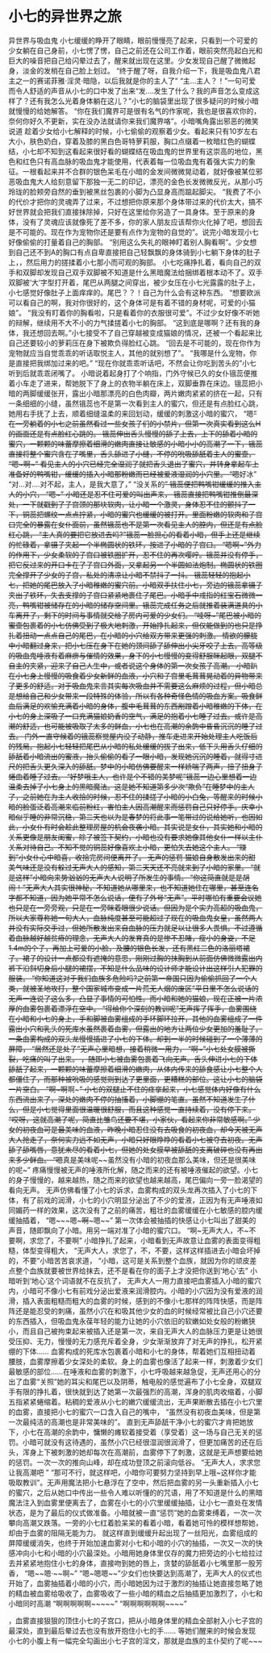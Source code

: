 # 小七的异世界之旅

异世界与吸血鬼
小七缓缓的睁开了眼睛，眼前慢慢亮了起来，只看到一个可爱的少女躺在自己身前，小七愣了愣，自己之前还在公司工作着，眼前突然亮起白光和巨大的噪音把自己给闪晕过去了，醒来就出现在这里。少女发现自己醒了微微起身，淡金的发梢在自己脸上划过。
“终于醒了呀，自我介绍一下，我是吸血鬼八君主之一的赛诺菲雅·淫灵·暗隐，以后我就是你的主人了”
“主…主人？！”一句可爱而令人舒适的声音从小七的口中发了出来“发….发生了什么？我的声音怎么变成这样了？还有我怎么光着身体躺在这儿？”小七的脑袋里出现了很多疑问的时候小暗就慢慢的给她解答。
“你在我们魔界可是很有名气的作家呢，我也是很喜欢你的，奈何你好久不更新，实在没办法就请你来我们魔界咯”。小暗嘴角露出邪恶的微笑说道
趁着少女给小七解释的时候，小七偷偷的观察着少女。看起来只有10岁左右大小，肤色奶白，穿着及膝的黑白色哥特萝莉服，胸口点缀着一枚暗红色的蝴蝶结，小七却不知到这看起来很好看的蝴蝶结在吸血鬼的世界里有这崇高的地位，黑色和红色只有高血脉的吸血鬼才能使用，代表着每一位吸血鬼有着强大实力的象征。一根看起来并不合群的银色呆毛在小暗的金发间微微晃动着，就好像被某位邪恶吸血鬼大人给刻意留下那独一无二的印记，漂亮的金色长发微微反光，从那小巧玲珑的脸颊旁自然的垂到被黑丝包裹的小脚为凸显身高而踮起脚尖。
“我费了不小的代价才把你的灵魂弄了过来，不过想把你原来那个身体带过来的代价太大，搞不好世界就会把我们直接抹除掉，只好在这里给你另造了一具身体。至于原来的身体，没有了灵魂应该就像死了差不多，你的家人朋友应该帮你火化掉了吧，想回去是不可能的。现在作为宠物你还是要有点作为宠物的自觉的”。说完小暗发现小七好像偷偷的打量着自己的胸部。
“别用这么失礼的眼神盯着别人胸看啊”。少女想到自己还不到A的胸口有点自卑直接把自己轻飘飘的身体骑到小七躺下身体的肚子上，，然后用力的搓揉着小七那小而可观的胸部。
小七吃痛挣扎着，看向自己的双手和双脚却发现自己双手双脚被不知道是什么黑暗魔法给捆绑着根本动不了。双手双脚被‘大’字型打开着，尾巴从两腿之间穿出，被少女压在小七光露露的肚子上，小七感觉好像肚子上面痒痒的。尾巴？？！自己为什么会有这种东西。
“想要欧派可以看自己的啊，我对你很好的，这个身体可是有着不错的身材呢，可爱的小猫娘”。
“我没有盯着你的胸看啦，只是看着你的衣服很可爱”。不过少女好像不听她的辩解，继续用不大不小的力气揉搓着小七的胸部。
“这到底是哪啊？还有我的身体，我还想回去啊。”小七接受不了自己穿越被变成猫娘的情况，还被一个看起来比自己还要较小的萝莉压在身下被欺负得脸红心跳。
“回去是不可能的，现在你作为宠物就应当自觉乖乖的听话取悦主人，其他的就别想了”。
“我哪是什么宠物，你是直接把我绑加过来的吧。”
“现在你就乖乖听话吧，不然会让你吃到苦头的”小七听到后就乖乖闭嘴了。
小暗说着起身打了个响指，门外守候已久的女仆锇蕊便推着小车走了进来，帮她脱下了身上的衣物半躺在床上，双脚垂靠在床边。锇蕊把小暗的两脚缓缓张开，露出小暗那漂亮的白色肉瓣，两片嫩肉紧紧的挤在一起，只有一条细细的小缝，虽然锇蕊也不是第一次看到主人的蜜穴，但还是有点脸红心跳，她用右手抚了上去，顺着细缝温柔的来回划动，缓缓的刺激这小暗的蜜穴，
“嗯~~”
在一旁躺着的小七之前虽然看过一些女孩子们的小禁片，但第一次真实看到这么H的画面还是有点脸红心跳的。
锇蕊伸出舌头慢慢的舔了上去，上下的舔着小暗的蜜穴，一颗颗的味蕾摩擦着细滑的嫩肉直接让敏感的小暗小小的高潮了一下，锇蕊直接将整个蜜穴含在了嘴里，舌头舔进了小缝，不停的吮吸舔舐着主人的蜜壶，
“嗯~啊~”
看见主人的小穴已经完全湿润了就把舌头退出了蜜穴，并转身拿起车上准备好的鸭嘴钳，缓缓的插入小暗那粉嫩而已经被爱液湿润的小穴里。
“嗯~~好冰”
“对…对….对不起，主人，是我大意了，”
“没关系的~~”
锇蕊便把鸭嘴钳缓缓的推入主人的小穴，
“嗯~”
小暗还是忍不住可爱的叫出声来，
锇蕊直接把鸭嘴钳推倒最深处，一下就戳到了子宫颈的那块软肉，让小暗一个激灵，身体忍不住的颤抖了一下，铜蕊把螺纹一点点拧紧，小暗的蜜穴也缓缓的被打开。里面粉嫩的软肉和子宫口完全的暴露在女仆面前，虽然锇蕊也不是第一次看见主人的腔内，但还是有点脸红心跳，
“主人真的要把它放进去吗?”锇蕊一脸担心的看着小暗，但手上还是继续的忙碌着，拿镊子夹起一个半椭圆状的铁环，按进了小暗的子宫口。
“嗯啊~”外力的作用下，少女柔软的子宫口被铁圈扩开，忍不住的再次嘤咛。锇蕊并没有停手，把它反过来的开口卡在了子宫口外面，又拿起另一个半圆如法炮制。椭圆状的铁圈完全撑开了少女的子宫，私处的清凉让小暗不禁抖了一抖。
锇蕊轻轻的抱起小七，把她的尾巴放入了小暗稚嫩的蜜穴前。小暗双手扶住小七，旁边的锇蕊拿镊子夹出了铁环，失去支撑的子宫口紧紧地裹住了尾巴。小暗手中戒指的红宝石微微一亮，鸭嘴钳被储存在的小暗的储存空间里。锇蕊完成任务之后就推着装满道具的小车离开了，剩下的时间与事情就交给了房内可爱的少女们。
“哇呀~”尾巴被小暗的蜜壶包裹着的小七仿佛受到了极大地刺激，开始挣扎起来，但仅能做到的也只是挣扎着扭动一点点自己的尾巴，在小暗的小穴给双方带来更强的刺激。
情欲的朦胧中小暗翻过身来，把小七压在身下在她的颈间舔了舔伸出小尖牙咬了上去。高等级的吸血鬼唾液有着麻痹与催情的效果，身下的小七慢慢的变得舒服眯起眼，双腿不自主的夹紧，迎来了自己人生中，或者说这个身体的第一次女孩子高潮。
小暗趴在小七身上慢慢的吸食着少女新鲜的血液，小穴和子宫里毛茸茸晃动着的异物带来了更多的舒适。对于吸血鬼来言其实每次吸血并不需要这么麻烦的过程，但小暗总是想给自己和少女带来一段特殊的体验，所以有各种奇怪色情的吸血方案。吸食鲜血后满足的欢愉充满着小暗的身体，腹中毛茸茸的东西剐蹭着小暗稚嫩的下体，在小七的身上深吸了一口充满猫娘奶香的空气，满足的抱着小七睡了过去。或许是高潮的舒适，也可能被吸取了太多的鲜血，小七也在高潮的余韵中昏昏沉沉的睡了过去。
门外一直守候着的锇蕊察觉屋内没了动静，推车走进来开始处理主人吃饭后的残局。抱起小七轻轻把尾巴从小暗的私处缓缓的拔了出来，低下头用舌头仔细的舔舐着小暗流出的蜜液，抬头偷偷的看了一眼小暗，发现她沉沉的睡着，就得寸进尺的把舌头更久深入的舔舐。梦中的小暗仿佛要醒来一样娇喘了两声，扭了扭身子蜷曲着睡了过去。
“好梦哦主人，也许是个不错的美梦呢”锇蕊一边心里想着一边温柔去掉了小七身上的黑暗魔法。这是她不知道第多少次“欺负”在睡梦中的主人了，之前她在为主人收拾的时候，忍不住的揉搓了小暗的小白兔，等醒来的时候小暗的脸蛋泛着高潮来临前粉红，害怕主人因高潮醒来而惩罚自己只好停手。庆幸小暗似乎睡的非常沉稳，第二天也以为是春梦的将此事一笔带过的说给她听，也因如此，小女仆有时会趁此整理房屋的机会夜袭小暗。其实说是女仆，其实她和小暗的关系更像是朋友闺蜜，除了被签下契约，小暗也没有要求她像其他女仆一样以主仆关系对待自己。不知不觉的铜蕊好像喜欢上小暗，更怕失去她这个主人。
“赚到”小女仆心中暗喜，收拾完房间便离开了。
无声的惩罚
猫娘自身散发出来的甜美气味还是没有躲过无声大人的感知，第二天天还不亮就来到了小暗的家里。
“就是这样”小暗向来势汹汹的无声大人说明了所发生的事情。
“你这简直就是是胡闹！”无声大人其实很神秘，不知道她从哪里来，也不知道她住在哪里，甚至连名字都不知道，因为她平常不怎么说话，便有了外号“无声”。平时哪怕有重要会议她也只是在一旁旁观，只是在一旁眯着眼很少说话。但因为是个实力高超的吸血鬼，所以大家尊称她一句大人，血脉纯度甚至可能超过了现在的吸血鬼女皇，虽然两人并没有实际交手过，但她所散发出来自血脉的压力就足以让很多人畏惧。不过遵循着血脉越好越贫瘠的理念，无声大人的发育真的是惨不忍睹，瘦小的身姿，不足1.4m的个子，再加上可爱的小脸，及腰的银色长发，还有黑红二色的洛丽塔裙子。裙子的设计一点都没有遮掩的意思，刚刚过胸的抹胸到从前面仿佛微微露出内裤下沿斜切身后小腿的裙摆，不知是什么品味的设计师才能设计出这样引人犯罪的服装。
“你知道这对于我们血族多危险吗?之前第一帝国只因为偷偷抓回了一个人类，就被圣地攻打，整个国家城市变成一片荒无人烟的废区”平日里不怎么说话的无声一连说了这么多，凸显了事情的可怕性。而小暗和她的猫娘，现在正被一片浓厚的血雾包裹着漂浮在空中。
“得给你个深刻的教训呢”无声挥了挥手，血雾围绕在小暗和小七的身上，手和脚被血雾组成的手环脚环拉开，其他的血雾组成了一件露出小穴和乳头的死库水虽然裹着血雾，但露出的地方让两位少女更加的羞耻了。
一条血雾构成的双头龙慢慢插进了小七的下体。却到一半的时候碰到了一个薄薄的屏障，
“居然还是处子”无声心里暗想，接着稍微一用力，
“啊~”小七处女膜被撕裂，吃痛的叫了出来。
，随即小七被血雾包裹着飞向无声。舌头伸进小七的下体舔舐了起来，一颗颗的味蕾摩擦着细滑的嫩肉，从体内传来的舔食感让小七整个人都僵住了，而那种被吮吸的感觉则到达了更里面，更糟糕的部位。这让小七的脑袋一片空白。
“啊~啊~~啊~~~”
小七的双腿止不住的痉挛起来，小七感觉体内好像有什么东西流出来了，深处的嫩肉不停的抽搐着，小脚绷的笔直。虽然不知道发生了什么，但是小七觉得里面很温暖很舒服，而且这种感觉一直持续着，没有停下来。
“哎呀，这就高潮了呢，简直比雏鸟还要不堪，小家伙，看起来你非常敏感啊。”
少女的初夜血可是最美味的血液，昨晚小暗忍住没有去吸食的初夜血，却今天被无声大人抢走了，奈何实力远不如无声，小暗只好眼睁睁的看着小七被夺去初夜。无声舔了舔嘴唇，意犹未尽的看着小七，但她的处女膜早被舔舐的支离破碎也没有再出来多少鲜血。
“嗯~~真是美味呢~~虽然没有小暗的初夜血那么美味，但还是很美味的呢~”
疼痛慢慢被无声的唾液所化解，随之而来的还有被唾液催起的欲望。小七的身子慢慢的，越来越热，随之而来的欲望也越来越高，尾巴偏向一旁一脸渴望的看向无声。
无声仿佛看懂了小七的诉求，血雾构成的双头龙再次插入了小七的下体，有了前戏的润滑，小七的小穴明显分泌出了不少的爱液，正因为有无声唾液如同媚药一样的效果，这次没有了之前的痛苦，粗壮的血雾缓缓在小七敏感的腔内缓缓抽插着，
“嗯~~~嗯~~~啊~~~嗯~~”
第一次体会被抽插的快感让小七叫出了甜美的声音，随即飘向了小暗。用另一端对准了小暗的蜜穴口。
“啊~无声大人，不~不要啊，求您了，不要啊”
小暗挣扎了起来，小暗看到无声故意让血雾的表面变得粗糙，体型变得粗大，
“无声大人，求您了，不，不要，这样这样插进去小暗会坏掉的，不要”小暗苦苦哀求道，
“小暗，这可是关系到整个血族，就因为你的顽皮差点整个血族就要被世界给抹去，还不是看在你的面子上才没把你送到‘地心’去”
小暗听到‘地心’这个词语就不在反抗了，
无声大人一用力直接吧血雾插入小暗的蜜穴内，小暗可不像小七有前戏分泌出爱液来润滑腔内。小暗的小穴因为没有爱液的润滑，插入表面粗糙而粗大的血雾的时候，感到的不像小七那样的阵阵快感，而是阵阵还是能忍受的刺痛，虽然小穴在和吸其他少女的血的时候经常被比自己小穴还要的东西插入，但吸血鬼永葆年轻的能力让她的小穴依旧的软嫩如处女般的粉嫩狭小，而且自己被拘束起来被插入还是第一次，来自无声大人的血脉压力更是让她很受压抑、无力，慢慢的无力感充斥着全身，少女渐渐放弃了对无声的挣扎，松开紧绷的下体……
血雾构成的死库水包裹着小暗和小七的身体，帮着她们互相扭动着腰肢，血雾摩擦着少女深处的柔软。身上的血雾也像活了起来一样，刺激着少女们最敏感的部位……在唾液和血雾的刺激下，小七呼吸越来越急促，无声还用心的分出了血雾“关照”她的耳尖和尾巴以及阴蒂，触电般的感觉遍布了小七全身，双腿双手有限的挣扎着，很快就到达了她第一次最强烈的高潮，浑身的肌肉收缩着，小脚五指紧紧蜷缩着。粘稠的爱液从小七的嫩穴缓缓流出，无声果断散去插在小七穴里的血雾，直接把小七的蜜穴一口含入自己的嘴中，
“虽然没有初夜血美味，但是第一次最纯洁的高潮也是非常美味的”。
直到无声舔舐干净小七的蜜穴才肯把她放下，小七在高潮的余韵中，慵懒的瘫软着接受着（享受着）这一场与自己无关的惩罚。小暗可就没有这待遇的，虽然小穴已经很湿润很润滑了，但更加痛苦的还在后头，浑身上下被刺激的她却每次在高潮前，血雾停下了刺激，这就是无声想要给她的惩罚。一次一次的推向山峰，却在成功登顶之前滚向低谷。
“无声大人，求求您让我高潮吧 ”
“那可不行，就这样吧，小暗你可要努力坚持到早上哦~这样你才能吸取教训”。无声用魔法把小七悬浮在了空中，然后把血雾的另一头重新插入小七的蜜穴，之后从她口中传出一些令人难以听懂的的咒语，用了不知道是什么的黑暗魔法注入到血雾里便离去了，血雾在小七的小穴里缓缓抽插，让小七一直处在发情状态，是为了最后的仪式做准备。小暗就被一直“惩罚”她的血雾束缚着，一次一次攀向高潮又跌落。一旁的小七红着脸呆呆的看着小暗，看着她可怜的模样想帮她，却由于血雾的阻隔无能为力。
就这样直到缓缓升起出现了一丝阳光，血雾组成的屏障缓缓消失，也终于开始加速血雾对小七和小暗的小穴的抽插，一次又一次的快感冲向小七和小暗的小穴最深处。小暗用她身体里仅存的魔力把旁边的小七给拉过去并紧紧地抱住小七的身体，直接吻到她的唇上，贪婪的舔舐着小七嘴里那一股芳香，
“嗯~~嗯·~~啊~”
“嗯~嗯嗯~~”少女们也快要达到高潮了，无声大人的仪式也开始了，血雾抽插着小暗的小穴，而小暗她因为过于激烈的抽插让她直接忽略了她的精血被血雾给吸收了，血雾吸收了一些小暗的精血之后抽插更加激烈了，小七和小暗同时高潮
“啊啊啊啊啊~~~~~”
“啊啊啊啊啊啊~~~~”

，血雾直接狠狠的顶住小七的子宫口，把从小暗身体里的精血全部射入小七子宫的最深处，直到最后晕过去也没有放开抱住小七的手……
等她们醒来的时候会发现小七的小腹上有一幅完全勾画出小七子宫的淫文，那就是血族的主仆契约了呢~~~